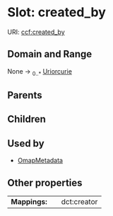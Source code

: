 
# Slot: created_by



URI: [ccf:created_by](http://purl.org/ccf/created_by)


## Domain and Range

None &#8594;  <sub>0..\*</sub> [Uriorcurie](types/Uriorcurie.md)

## Parents


## Children


## Used by

 * [OmapMetadata](OmapMetadata.md)

## Other properties

|  |  |  |
| --- | --- | --- |
| **Mappings:** | | dct:creator |